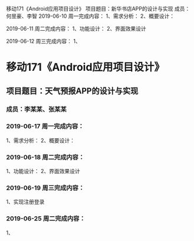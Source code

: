 移动171《Android应用项目设计》
项目题目：新华书店APP的设计与实现
成员：何昱豪、李智
2019-06-10 周一完成内容：
1、需求分析： 2、概要设计：

2019-06-11 周二完成内容：
1、功能设计： 2、界面效果设计

2019-06-12 周三完成内容：
1、

# 移动171《Android应用项目设计》
## 项目题目：天气预报APP的设计与实现
### 成员：李某某、张某某

### 2019-06-17 周一完成内容：
1、需求分析：
2、概要设计：


### 2019-06-18 周二完成内容：
1、功能设计：
2、界面效果设计


### 2019-06-19 周三完成内容：
1、实现注册登录

### 2019-06-25 周二完成内容：
1、
